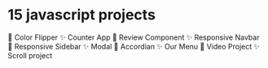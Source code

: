 # 15 javascript projects
🎈 Color Flipper
✨ Counter App
🎈 Review Component
✨ Responsive Navbar
🎈 Responsive Sidebar 
✨ Modal
🎈 Accordian
✨ Our Menu
🎈 Video Project
✨ Scroll project
